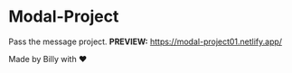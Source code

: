 # Modal-Project

Pass the message project. **PREVIEW:** https://modal-project01.netlify.app/

Made by Billy with ♥
